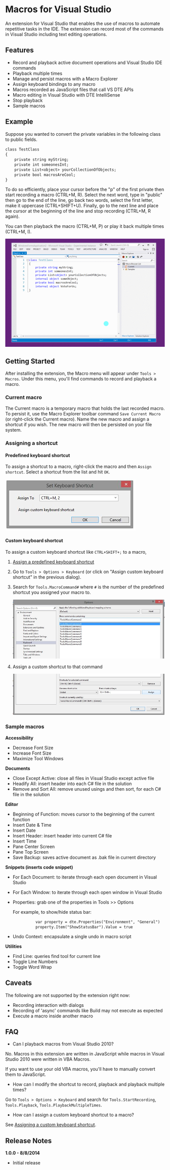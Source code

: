﻿# Macros for Visual Studio

An extension for Visual Studio that enables the use of macros to automate repetitive tasks in the IDE. The extension can record most of the commands in Visual Studio including text editing operations.

## Features

* Record and playback active document operations and Visual Studio IDE commands
* Playback multiple times
* Manage and persist macros with a Macro Explorer
* Assign keyboard bindings to any macro
* Macros recorded as JavaScript files that call VS DTE APIs
* Macro editing in Visual Studio with DTE IntelliSense
* Stop playback
* Sample macros

## Example

Suppose you wanted to convert the private variables in the following class to public fields.

    class TestClass
    {
        private string myString;
        private int someonesInt;
        private List<object> yourCollectionOfObjects;
        private bool macrosAreCool;
    }

To do so efficiently, place your cursor before the "p" of the first private then start recording a macro (CTRL+M, R). Select the next word, type in "public" then go to the end of the line, go back two words, select the first letter, make it uppercase (CTRL+SHIFT+U). Finally, go to the next line and place the cursor at the beginning of the line and stop recording (CTRL+M, R again).

You can then playback the macro (CTRL+M, P) or play it back multiple times (CTRL+M, I).

![Convert private variables to public fields](VSMacros/Documentation/Demos/convert.gif)

## Getting Started

After installing the extension, the Macro menu will appear under `Tools > Macros`. Under this menu, you'll find commands to record and playback a macro.

### Current macro

The Current macro is a temporary macro that holds the last recorded macro. To persist it, use the Macro Explorer toolbar command `Save Current Macro` (or right-click the Current macro). Name the new macro and assign a shortcut if you wish.
The new macro will then be persisted on your file system.

### Assigning a shortcut

#### <a name="predefinedshortcut"></a>Predefined keyboard shortcut

To assign a shortcut to a macro, right-click the macro and then `Assign shortcut`. Select a shortcut from the list and hit `OK`.

![Assign Shortcut](VSMacros/Documentation/Demos/assignshortcut.jpg)

#### <a name="customshortcut"></a>Custom keyboard shortcut

To assign a custom keyboard shortcut like `CTRL+SHIFT+;` to a macro,

1. [Assign a predefined keyboard shortcut](#predefinedshortcut)
2. Go to `Tools > Options > Keyboard` (or click on "Assign custom keyboard shortcut" in the previous dialog).
3. Search for `Tools.MacroCommand#` where `#` is the number of the predefined shortcut you assigned your macro to.

    ![Search for Tools.MacroCommand#](VSMacros/Documentation/Demos/toolsoptionkeyboard-macrocommand.jpg)

4. Assign a custom shortcut to that command

    ![Assign Shortcut to Tools.MacroCommand#](VSMacros/Documentation/Demos/toolsoptionkeyboard-assign.jpg)

### Sample macros

**Accessibility**

- Decrease Font Size
- Increase Font Size
- Maximize Tool Windows

**Documents**

- Close Except Active: close all files in Visual Studio except active file
- Headify All: insert header into each C# file in the solution
- Remove and Sort All: remove unused usings and then sort, for each C# file in the solution

**Editor**

- Beginning of Function: moves cursor to the beginning of the current function
- Insert Date & Time
- Insert Date
- Insert Header: insert header into current C# file
- Insert Time
- Pane Center Screen
- Pane Top Screen
- Save Backup: saves active document as .bak file in current directory

**Snippets (inserts code snippet)**

- For Each Document: to iterate through each open document in Visual Studio
- For Each Window: to iterate through each open window in Visual Studio
- Properties: grab one of the properties in Tools >> Options

    For example, to show/hide status bar:

                var property = dte.Properties("Environment", "General")
                property.Item("ShowStatusBar").Value = true

- Undo Context: encapsulate a single undo in macro script

**Utilities**

- Find Line: queries find tool for current line
- Toggle Line Numbers
- Toggle Word Wrap


## Caveats

The following are not supported by the extension right now:

- Recording interaction with dialogs
- Recording of 'async' commands like Build may not execute as expected
- Execute a macro inside another macro

## FAQ

* Can I playback macros from Visual Studio 2010?

No. Macros in this extension are written in JavaScript while macros in Visual Studio 2010 were written in VBA Macros.

If you want to use your old VBA macros, you'll have to manually convert them to JavaScript.

* How can I modify the shortcut to record, playback and playback multiple times?

Go to `Tools > Options > Keyboard` and search for `Tools.StartRecording`, `Tools.Playback`, `Tools.PlaybackMultipleTimes`.

* How can I assign a custom keyboard shortcut to a macro?

See [Assigning a custom keyboard shortcut](#customshortcut).

## Release Notes

**1.0.0 - 8/8/2014**

- Initial release
